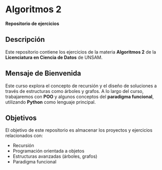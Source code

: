 # Algoritmos 2
**Repositorio de ejercicios**

## Descripción
Este repositorio contiene los ejercicios de la materia **Algoritmos 2** de la **Licenciatura en Ciencia de Datos** de UNSAM.

## Mensaje de Bienvenida
Este curso explora el concepto de recursión y el diseño de soluciones a través de estructuras como árboles y grafos. A lo largo del curso, trabajaremos con **POO** y algunos conceptos del **paradigma funcional**, utilizando **Python** como lenguaje principal.

## Objetivos
El objetivo de este repositorio es almacenar los proyectos y ejercicios relacionados con:
- Recursión
- Programación orientada a objetos
- Estructuras avanzadas (árboles, grafos)
- Paradigma funcional
